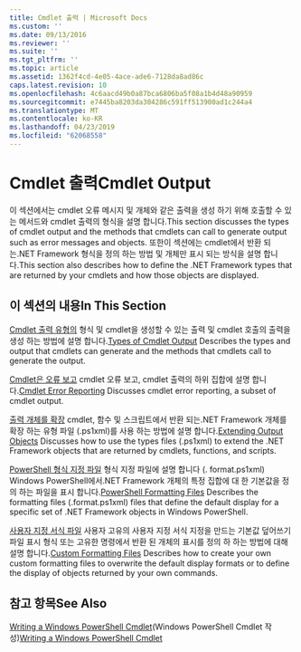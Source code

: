 ```yaml
---
title: Cmdlet 출력 | Microsoft Docs
ms.custom: ''
ms.date: 09/13/2016
ms.reviewer: ''
ms.suite: ''
ms.tgt_pltfrm: ''
ms.topic: article
ms.assetid: 1362f4cd-4e05-4ace-ade6-7128da8ad86c
caps.latest.revision: 10
ms.openlocfilehash: 4c6aacd49b0a87bca6806ba5f08a1b4d48a90959
ms.sourcegitcommit: e7445ba8203da304286c591ff513900ad1c244a4
ms.translationtype: MT
ms.contentlocale: ko-KR
ms.lasthandoff: 04/23/2019
ms.locfileid: "62068558"
---
```

# <a name="cmdlet-output"></a><span data-ttu-id="96ee1-102">Cmdlet 출력</span><span class="sxs-lookup"><span data-stu-id="96ee1-102">Cmdlet Output</span></span>

<span data-ttu-id="96ee1-103">이 섹션에서는 cmdlet 오류 메시지 및 개체와 같은 출력을 생성 하기 위해 호출할 수 있는 메서드와 cmdlet 출력의 형식을 설명 합니다.</span><span class="sxs-lookup"><span data-stu-id="96ee1-103">This section discusses the types of cmdlet output and the methods that cmdlets can call to generate output such as error messages and objects.</span></span> <span data-ttu-id="96ee1-104">또한이 섹션에는 cmdlet에서 반환 되는.NET Framework 형식을 정의 하는 방법 및 개체만 표시 되는 방식을 설명 합니다.</span><span class="sxs-lookup"><span data-stu-id="96ee1-104">This section also describes how to define the .NET Framework types that are returned by your cmdlets and how those objects are displayed.</span></span>

## <a name="in-this-section"></a><span data-ttu-id="96ee1-105">이 섹션의 내용</span><span class="sxs-lookup"><span data-stu-id="96ee1-105">In This Section</span></span>

<span data-ttu-id="96ee1-106">[Cmdlet 출력 유형의](./types-of-cmdlet-output.md) 형식 및 cmdlet을 생성할 수 있는 출력 및 cmdlet 호출의 출력을 생성 하는 방법에 설명 합니다.</span><span class="sxs-lookup"><span data-stu-id="96ee1-106">[Types of Cmdlet Output](./types-of-cmdlet-output.md) Describes the types and output that cmdlets can generate and the methods that cmdlets call to generate the output.</span></span>

<span data-ttu-id="96ee1-107">[Cmdlet은 오류 보고](./cmdlet-error-reporting.md) cmdlet 오류 보고, cmdlet 출력의 하위 집합에 설명 합니다.</span><span class="sxs-lookup"><span data-stu-id="96ee1-107">[Cmdlet Error Reporting](./cmdlet-error-reporting.md) Discusses cmdlet error reporting, a subset of cmdlet output.</span></span>

<span data-ttu-id="96ee1-108">[출력 개체를 확장](./extending-output-objects.md) cmdlet, 함수 및 스크립트에서 반환 되는.NET Framework 개체를 확장 하는 유형 파일 (.ps1xml)를 사용 하는 방법에 설명 합니다.</span><span class="sxs-lookup"><span data-stu-id="96ee1-108">[Extending Output Objects](./extending-output-objects.md) Discusses how to use the types files (.ps1xml) to extend the .NET Framework objects that are returned by cmdlets, functions, and scripts.</span></span>

<span data-ttu-id="96ee1-109">[PowerShell 형식 지정 파일](../format/powershell-formatting-files.md) 형식 지정 파일에 설명 합니다 (. format.ps1xml) Windows PowerShell에서.NET Framework 개체의 특정 집합에 대 한 기본값을 정의 하는 파일을 표시 합니다.</span><span class="sxs-lookup"><span data-stu-id="96ee1-109">[PowerShell Formatting Files](../format/powershell-formatting-files.md) Describes the formatting files (.format.ps1xml) files that define the default display for a specific set of .NET Framework objects in Windows PowerShell.</span></span>

<span data-ttu-id="96ee1-110">[사용자 지정 서식 파일](./custom-formatting-files.md) 사용자 고유의 사용자 지정 서식 지정을 만드는 기본값 덮어쓰기 파일 표시 형식 또는 고유한 명령에서 반환 된 개체의 표시를 정의 하 하는 방법에 대해 설명 합니다.</span><span class="sxs-lookup"><span data-stu-id="96ee1-110">[Custom Formatting Files](./custom-formatting-files.md) Describes how to create your own custom formatting files to overwrite the default display formats or to define the display of objects returned by your own commands.</span></span>

## <a name="see-also"></a><span data-ttu-id="96ee1-111">참고 항목</span><span class="sxs-lookup"><span data-stu-id="96ee1-111">See Also</span></span>

<span data-ttu-id="96ee1-112">[Writing a Windows PowerShell Cmdlet](./writing-a-windows-powershell-cmdlet.md)(Windows PowerShell Cmdlet 작성)</span><span class="sxs-lookup"><span data-stu-id="96ee1-112">[Writing a Windows PowerShell Cmdlet](./writing-a-windows-powershell-cmdlet.md)</span></span>
